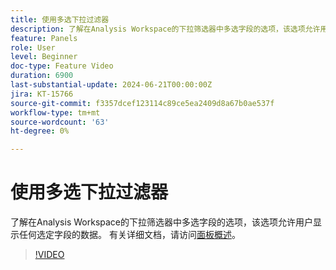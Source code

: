```yaml
---
title: 使用多选下拉过滤器
description: 了解在Analysis Workspace的下拉筛选器中多选字段的选项，该选项允许用户显示任何选定字段的数据。
feature: Panels
role: User
level: Beginner
doc-type: Feature Video
duration: 6900
last-substantial-update: 2024-06-21T00:00:00Z
jira: KT-15766
source-git-commit: f3357dcef123114c89ce5ea2409d8a67b0ae537f
workflow-type: tm+mt
source-wordcount: '63'
ht-degree: 0%

---
```



# 使用多选下拉过滤器

了解在Analysis Workspace的下拉筛选器中多选字段的选项，该选项允许用户显示任何选定字段的数据。 有关详细文档，请访问[面板概述](https://experienceleague.adobe.com/zh-hans/docs/analytics/analyze/analysis-workspace/panels/panels#static-drop-down-segments)。

>[!VIDEO](https://video.tv.adobe.com/v/3439946/?learn=on&captions=chi_hans)
